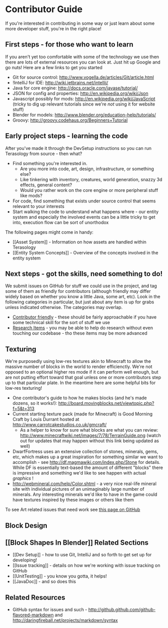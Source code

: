 Contributor Guide
=================
If you're interested in contributing in some way or just learn about some more developer stuff, you're in the right place!

First steps - for those who want to learn
-----------------------------------------

If you aren't yet too comfortable with some of the technology we use then there are lots of external resources you can look at. Just hit up Google and go nuts! Here are a few links to get you started

   * Git for source control: http://www.vogella.de/articles/Git/article.html
   * !IntelliJ for IDE: http://wiki.jetbrains.net/intellij/
   * Java for core engine: http://docs.oracle.com/javase/tutorial/
   * JSON for config and properties: http://en.wikipedia.org/wiki/Json
   * Javascript possibly for mods: http://en.wikipedia.org/wiki/JavaScript (tricky to dig up relevant tutorials since we're _not_ using it for website stuff)
   * Blender for models: http://www.blender.org/education-help/tutorials/
   * Groovy: http://groovy.codehaus.org/Beginners+Tutorial

Early project steps - learning the code
---------------------------------------

After you've made it through the DevSetup instructions so you can run Terasology from source - then what?

   * Find something you're interested in. 
      * Are you more into code, art, design, infrastructure, or something else?
      * Like tinkering with inventory, creatures, world generation, snazzy 3d effects, general content?
      * Would you rather work on the core engine or more peripheral stuff like mods?
   * For code, find something that exists under source control that seems relevant to your interests
   * Start walking the code to understand what happens where - our entity system and especially the involved events can be a little tricky to get into, execution flow can be sort of unorthodox

The following pages might come in handy:

* [[Asset System]] - Information on how assets are handled within Terasology
* [[Entity System Concepts]] - Overview of the concepts involved in the entity system

Next steps - got the skills, need something to do!
--------------------------------------------------

We submit issues on GitHub for stuff we could use in the project, and tag some of them as friendly for contributors (although friendly may differ widely based on whether you know a little Java, some art, etc). Look in the following categories in particular, but just about any item is up for grabs unless indicated otherwise. The categories may overlap.

* [Contributor friendly](https://github.com/MovingBlocks/Terasology/issues?labels=Contributor-friendly&sort=created&direction=desc&state=open&page=1&milestone=1) - these should be fairly approachable if you have some technical skill for the sort of stuff we use
* [Research Items](https://github.com/MovingBlocks/Terasology/issues?labels=Research&sort=created&direction=desc&state=open&page=1&milestone=1) - you may be able to help do research without even touching our codebase - tho these items may be more advanced

Texturing
---------

We're purposedly using low-res textures akin to Minecraft to allow the massive number of blocks in the world to render efficienctly. We're not opposed to an optional higher res mode if it can perform well enough, but are not putting effort toward that goal unless one or more contributors step up to that particular plate. In the meantime here are some helpful bits for low-res texturing!

   * One contributor's guide to how he makes blocks (and he's made dozens, so it works!): http://board.movingblocks.net/viewtopic.php?f=5&t=313
   * Current starting texture pack (made for Minecraft) is Good Morning Craft by Louis Durrant hosted at http://www.carrotcakestudios.co.uk/gmcraft/ 
      * As a helper to know for sure what blocks are what you can review: <a href="http://www.minecraftwiki.net/images/7/78/TerrainGuide.png">http://www.minecraftwiki.net/images/7/78/TerrainGuide.png</a> (watch out for updates that may happen without this link being updated as well)
   * DwarfFortress uses an extensive collection of stones, minerals, gems, etc, which makes up a great inspiration for something similar we want to accomplish - see http://df.magmawiki.com/index.php/Stone for details. While DF is essentially text-based the amount of different "blocks" there is impressive and something we'd like to see happen with actual _graphics_ !
   * http://webmineral.com/help/Color.shtml - a very nice real-life mineral site with individual pictures of an unimaginably large number of minerals. Any interesting minerals we'd like to have in the game could have textures inspired by these images or others like them

To see Art related issues that need work see [this page on GitHub](https://github.com/MovingBlocks/Terasology/issues?labels=Art&sort=created&direction=desc&state=open&page=1&milestone=1)

Block Design
------------

[[Block Shapes In Blender]]
Related Sections
----------------

   * [[Dev Setup]] - how to use Git, IntelliJ and so forth to get set up for developing!
   * [[Issue tracking]] - details on how we're working with issue tracking on GitHub
   * [[UnitTesting]] - you know you gotta, it helps!
   * [[JavaDoc]] - and so does this

Related Resources
-----------------

   * GitHub syntax for issues and such - http://github.github.com/github-flavored-markdown and http://daringfireball.net/projects/markdown/syntax
